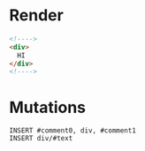 # Render
```html
<!---->
<div>
  HI
</div>
<!---->
```

# Mutations
```
INSERT #comment0, div, #comment1
INSERT div/#text
```